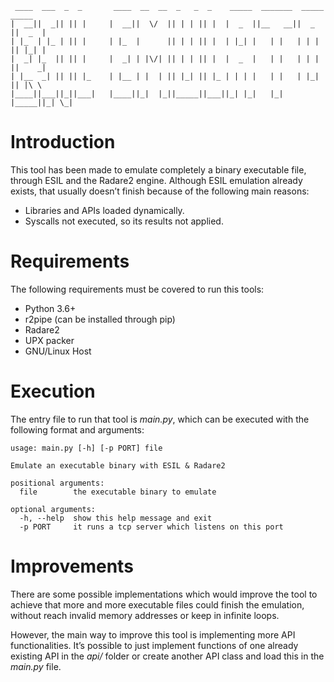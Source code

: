 ```
 ____  ___  _  _       ____  __  __  _   _  _    _____  _______  _____  _____
|  __||  _|| || |     |  __||  \/  || | | || |  |  _  ||__   __||  _  ||  _  |
| |_  | |_ | || |     | |_  |      || | | || |  | |_| |   | |   | | | || |_| |
|  _| |_  || || |     |  _| | |\/| || | | || |  |  _  |   | |   | | | ||    _|
| |__  _| || || |_    | |__ | |  | || |_| || |_ | | | |   | |   | |_| || |\ \
|____||___||_||___|   |____||_|  |_||_____||___||_| |_|   |_|   |_____||_| \_|

```

# Introduction

This tool has been made to emulate completely a binary executable file, through ESIL and the Radare2 engine. Although ESIL emulation already exists, that usually doesn’t finish because of the following main reasons:
- Libraries and APIs loaded dynamically.
- Syscalls not executed, so its results not applied.

# Requirements

The following requirements must be covered to run this tools:
- Python 3.6+
- r2pipe (can be installed through pip)
- Radare2
- UPX packer
- GNU/Linux Host

# Execution

The entry file to run that tool is *main.py*, which can be executed with the following format and arguments:

```
usage: main.py [-h] [-p PORT] file

Emulate an executable binary with ESIL & Radare2

positional arguments:
  file        the executable binary to emulate

optional arguments:
  -h, --help  show this help message and exit
  -p PORT     it runs a tcp server which listens on this port  
```

# Improvements

There are some possible implementations which would improve the tool to achieve that more and more executable files could finish the emulation, without reach invalid memory addresses or keep in infinite loops.

However, the main way to improve this tool is implementing more API functionalities. It’s possible to just implement functions of one already existing API in the *api/* folder or create another API class and load this in the *main.py* file.
